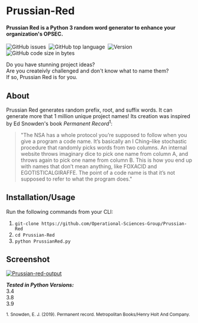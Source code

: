 # Prussian-Red
#### Prussian Red is a Python 3 random word generator to enhance your organization's OPSEC.

![GitHub issues](https://img.shields.io/github/issues/Operational-Sciences-Group/Prussian-Red?logo=Github&style=plastic)
 ![GitHub top language](https://img.shields.io/github/languages/top/Operational-Sciences-Group/Prussian-Red?logo=Python&style=plastic)
 ![Version](https://img.shields.io/badge/Version-1.1-sucess?style=plastic)
 ![GitHub code size in bytes](https://img.shields.io/github/languages/code-size/Operational-Sciences-Group/Prussian-Red?style=plastic)

Do you have stunning project ideas?\
Are you createivly challenged and don't know what to name them?\
If so, Prussian Red is for you.

## About
Prussian Red generates random prefix, root, and suffix words.
It can generate more that 1 million unique project names!
Its creation was inspired by Ed Snowden's book *Permanent Record*<sup>1</sup>:

>"The NSA has a whole protocol you’re supposed to follow when you give a
>program a code name. It’s basically an I Ching–like stochastic procedure that
>randomly picks words from two columns. An internal website throws imaginary
>dice to pick one name from column A, and throws again to pick one name from
>column B. This is how you end up with names that don’t mean anything, like
>FOXACID and EGOTISTICALGIRAFFE. The point of a code name is that it’s
>not supposed to refer to what the program does."

## Installation/Usage
Run the following commands from your CLI:

1. ```git-clone https://github.com/Operational-Sciences-Group/Prussian-Red```
2. ```cd Prussian-Red```
3. ```python PrussianRed.py```

## Screenshot

<a href="https://ibb.co/zhdDjMq"><img src="https://i.ibb.co/sv7zkf8/Prussian-red-output.png" alt="Prussian-red-output" border="0"></a>

***Tested in Python Versions:***\
3.4\
3.8\
3.9


<sub>1. Snowden, E. J. (2019). Permanent record. Metropolitan Books/Henry Holt And Company.<sub>
